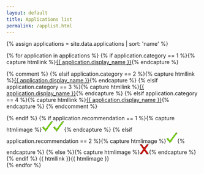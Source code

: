 ```yaml
---
layout: default
title: Applications list
permalink: /applist.html
---
```

{% assign applications = site.data.applications | sort: 'name' %}

{% for application in applications %}
{% if application.category == 1 %}{% capture htmllink %}<a href="{{ site.baseurl }}{% link p2popen.md %}#{{ application.name }}">{{ application.display_name }}</a>{% endcapture %}

{% comment %} 
{% elsif application.category == 2 %}{% capture htmllink %}<a href="{{ site.baseurl }}{% link p2pclosed.md %}#{{ application.name }}">{{ application.display_name }}</a>{% endcapture %}
{% elsif application.category == 3 %}{% capture htmllink %}<a href="{{ site.baseurl }}{% link otheropen.md %}#{{ application.name }}">{{ application.display_name }}</a>{% endcapture %}
{% elsif application.category == 4 %}{% capture htmllink %}<a href="{{ site.baseurl }}{% link otherclosed.md %}#{{ application.name }}">{{ application.display_name }}</a>{% endcapture %}
{% endcomment %} 

{% endif %}
{% if application.recommendation == 1 %}{% capture htmlimage %}<img src="images/checkmark.gif"><img src="images/checkmark.gif">{% endcapture %}
{% elsif application.recommendation == 2 %}{% capture htmlimage %}<img src="images/checkmark.gif">{% endcapture %}
{% else %}{% capture htmlimage %}<img src="images/x.gif">{% endcapture %}
{% endif %}
{{ htmllink }}{{ htmlimage }}
<br>
{% endfor %}
